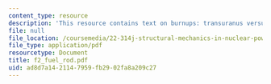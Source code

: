 ```yaml
---
content_type: resource
description: 'This resource contains text on burnups: transuranus versus frey.'
file: null
file_location: /coursemedia/22-314j-structural-mechanics-in-nuclear-power-technology-fall-2006/ad8d7a1421147959fb2902fa8a209c27_f2_fuel_rod.pdf
file_type: application/pdf
resourcetype: Document
title: f2_fuel_rod.pdf
uid: ad8d7a14-2114-7959-fb29-02fa8a209c27
---
```


